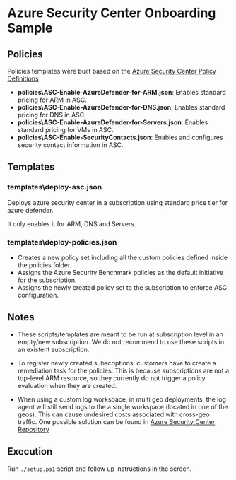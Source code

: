 # Azure Security Center Onboarding Sample

## Policies

Policies templates were built based on the [Azure Security Center Policy Definitions](https://github.com/Azure/Azure-Security-Center/tree/main/Pricing%20%26%20Settings/Azure%20Policy%20definitions)

- **policies\ASC-Enable-AzureDefender-for-ARM.json**: Enables standard pricing for ARM in ASC.
- **policies\ASC-Enable-AzureDefender-for-DNS.json**: Enables standard pricing for DNS in ASC.
- **policies\ASC-Enable-AzureDefender-for-Servers.json**: Enables standard pricing for VMs in ASC.
- **policies\ASC-Enable-SecurityContacts.json**: Enables and configures security contact information in ASC.

## Templates

### templates\deploy-asc.json

Deploys azure security center in a subscription using standard price tier for azure defender.

It only enables it for ARM, DNS and Servers.

### templates\deploy-policies.json

- Creates a new policy set including all the custom policies defined inside the policies folder.
- Assigns the Azure Security Benchmark policies as the default initiative for the subscription.
- Assigns the newly created policy set to the subscription to enforce ASC configuration.

## Notes

- These scripts/templates are meant to be run at subscription level in an empty/new subscription. We do not recommend to use these scripts in an existent subscription.

- To register newly created subscriptions, customers have to create a remediation task for the policies. This is because subscriptions are not a top-level ARM resource, so they currently do not trigger a policy evaluation when they are created.

- When using a custom log workspace, in multi geo deployments, the log agent will still send logs to the a single workspace (located in one of the geos). This can cause undesired costs associated with cross-geo traffic. One possible solution can be found in [Azure Security Center Repository](https://github.com/Azure/Azure-Security-Center/tree/main/Pricing%20%26%20Settings/Azure%20Policy%20definitions/Workspace%20Management/Regional%20Workspaces)

## Execution

Run ```./setup.ps1``` script and follow up instructions in the screen.
